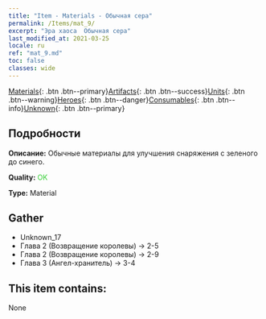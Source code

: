 ```yaml
---
title: "Item - Materials - Обычная сера"
permalink: /Items/mat_9/
excerpt: "Эра хаоса  Обычная сера"
last_modified_at: 2021-03-25
locale: ru
ref: "mat_9.md"
toc: false
classes: wide
---
```

 [Materials](/ru/Items/){: .btn .btn--primary}[Artifacts](/ru/Items/Artifacts/){: .btn .btn--success}[Units](/ru/Items/Units/){: .btn .btn--warning}[Heroes](/ru/Items/Heroes/){: .btn .btn--danger}[Consumables](/ru/Items/Consumables/){: .btn .btn--info}[Unknown](/ru/Items/Unknown/){: .btn .btn--primary}

## Подробности
 **Описание:** Обычные материалы для улучшения снаряжения c зеленого до синего.

 **Quality:** <span style="color: #32CD32">OK</span>

 **Type:** Material

## Gather

*    Unknown_17 
*    Глава 2 (Возвращение королевы) -> 2-5 
*    Глава 2 (Возвращение королевы) -> 2-9 
*    Глава 3 (Ангел-хранитель) -> 3-4 

## This item contains:

  None

